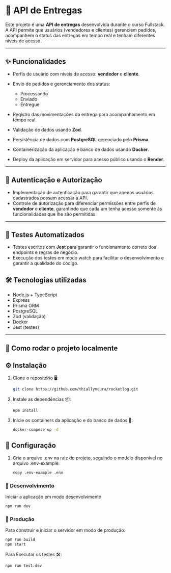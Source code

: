 # 🚚 API de Entregas

Este projeto é uma **API de entregas** desenvolvida durante o curso Fullstack. 
A API permite que usuários (vendedores e clientes) gerenciem pedidos, acompanhem o status das entregas em tempo real e tenham diferentes níveis de acesso.

---

## ✨ Funcionalidades

- Perfis de usuário com níveis de acesso: **vendedor** e **cliente**.
  
- Envio de pedidos e gerenciamento dos status:
  - Processando
  - Enviado
  - Entregue
    
- Registro das movimentações da entrega para acompanhamento em tempo real.
- Validação de dados usando **Zod**.
- Persistência de dados com **PostgreSQL** gerenciado pelo **Prisma**.
- Containerização da aplicação e banco de dados usando **Docker**.
- Deploy da aplicação em servidor para acesso público usando o **Render**.

---

## 🔐 Autenticação e Autorização

- Implementação de autenticação para garantir que apenas usuários cadastrados possam acessar a API.
- Controle de autorização para diferenciar permissões entre perfis de **vendedor** e **cliente**, garantindo que cada um tenha acesso somente às funcionalidades que lhe são permitidas.

---

## 🧪 Testes Automatizados

- Testes escritos com **Jest** para garantir o funcionamento correto dos endpoints e regras de negócio.
- Execução dos testes em modo watch para facilitar o desenvolvimento e garantir a qualidade do código.


## 🛠️ Tecnologias utilizadas

- Node.js + TypeScript
- Express
- Prisma ORM
- PostgreSQL
- Zod (validação)
- Docker
- Jest (testes)

---

## 🚀 Como rodar o projeto localmente


## ⚙️ Instalação

1. Clone o repositório 🖥️:

   ```sh
   git clone https://github.com/thiallymoura/rocketlog.git
   ```
   
2. Instale as dependências 📦:

   ```sh
   npm install
   ```

3. Inicie os containers da aplicação e do banco de dados 🐳:
   
   ```sh
   docker-compose up -d
   ```

## 🔧 Configuração

1. Crie o arquivo .env na raiz do projeto, seguindo o modelo disponível no arquivo .env-example:

   ```sh
   copy .env-example .env
   ```

### 🚧 Desenvolvimento

Iniciar a aplicação em modo desenvolvimento 

```sh
npm run dev
```

### 🚀 Produção

Para construir e iniciar o servidor em modo de produção:

```sh
npm run build
npm start
```

Para Executar os testes 🛠️:

```sh
npm run test:dev
```
         
